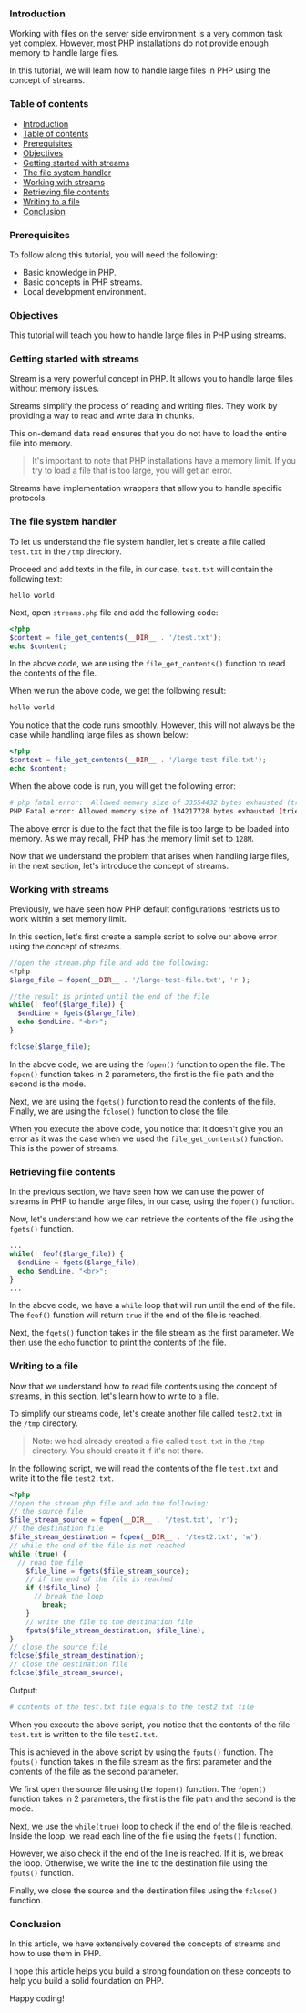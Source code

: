 ### Introduction
Working with files on the server side environment is a very common task yet complex. However, most PHP installations do not provide enough memory to handle large files.

In this tutorial, we will learn how to handle large files in PHP using the concept of streams.

### Table of contents
- [Introduction](#introduction)
- [Table of contents](#table-of-contents)
- [Prerequisites](#prerequisites)
- [Objectives](#objectives)
- [Getting started with streams](#getting-started-with-streams)
- [The file system handler](#the-file-system-handler)
- [Working with streams](#working-with-streams)
- [Retrieving file contents](#retrieving-file-contents)
- [Writing to a file](#writing-to-a-file)
- [Conclusion](#conclusion)


### Prerequisites
To follow along this tutorial, you will need the following:
- Basic knowledge in PHP.
- Basic concepts in PHP streams.
- Local development environment.

### Objectives
This tutorial will teach you how to handle large files in PHP using streams.

### Getting started with streams
Stream is a very powerful concept in PHP. It allows you to handle large files without memory issues.

Streams simplify the process of reading and writing files. They work by providing a way to read and write data in chunks.

This on-demand data read ensures that you do not have to load the entire file into memory.

> It's important to note that PHP installations have a memory limit. If you try to load a file that is too large, you will get an error.

Streams have implementation wrappers that allow you to handle specific protocols.

### The file system handler
To let us understand the file system handler, let's create a file called `test.txt` in the `/tmp` directory.

Proceed and add texts in the file, in our case, `test.txt` will contain the following text:
```text
hello world
```

Next, open `streams.php` file and add the following code:
```php
<?php
$content = file_get_contents(__DIR__ . '/test.txt');
echo $content;
```

In the above code, we are using the `file_get_contents()` function to read the contents of the file.

When we run the above code, we get the following result:
```bash
hello world
```

You notice that the code runs smoothly. However, this will not always be the case while handling large files as shown below:

```php
<?php
$content = file_get_contents(__DIR__ . '/large-test-file.txt');
echo $content;
```

When the above code is run, you will get the following error:
```bash
# php fatal error:  Allowed memory size of 33554432 bytes exhausted (tried to allocate 524288 bytes) in /tmp/streams.php on line 3
PHP Fatal error: Allowed memory size of 134217728 bytes exhausted (tried to allocate 1048576000 bytes)
```

The above error is due to the fact that the file is too large to be loaded into memory. As we may recall, PHP has the memory limit set to `128M`.

Now that we understand the problem that arises when handling large files, in the next section, let's introduce the concept of streams.

### Working with streams
Previously, we have seen how PHP default configurations restricts us to work within a set memory limit.

In this section, let's first create a sample script to solve our above error using the concept of streams.
```php
//open the stream.php file and add the following:
<?php
$large_file = fopen(__DIR__ . '/large-test-file.txt', 'r');

//the result is printed until the end of the file
while(! feof($large_file)) {
  $endLine = fgets($large_file);
  echo $endLine. "<br>";
}

fclose($large_file);

```

In the above code, we are using the `fopen()` function to open the file. The `fopen()` function takes in 2 parameters, the first is the file path and the second is the mode.

Next, we are using the `fgets()` function to read the contents of the file.
Finally, we are using the `fclose()` function to close the file.

When you execute the above code, you notice that it doesn't  give you an error as it was the case when we used the `file_get_contents()` function. This is the power of streams.

### Retrieving file contents
In the previous section, we have seen how we can use the power of streams in PHP to handle large files, in our case, using the `fopen()` function. 

Now, let's understand how we can retrieve the contents of the file using the `fgets()` function.
```php
...
while(! feof($large_file)) {
  $endLine = fgets($large_file);
  echo $endLine. "<br>";
}
...
```

In the above code, we have a `while` loop that will run until the end of the file. The `feof()` function will return `true` if the end of the file is reached.

Next, the `fgets()` function takes in the file stream as the first parameter. We then use the `echo` function to print the contents of the file.

### Writing to a file
Now that we understand how to read file contents using the concept of streams, in this section, let's learn how to write to a file.  

To simplify our streams code, let's create another file called `test2.txt` in the `/tmp` directory.

> Note: we had already created a file called `test.txt` in the `/tmp` directory. You should create it if it's not there.

In the following script, we will read the contents of the file `test.txt` and write it to the file `test2.txt`.
```php
<?php
//open the stream.php file and add the following:
// the source file
$file_stream_source = fopen(__DIR__ . '/test.txt', 'r');
// the destination file
$file_stream_destination = fopen(__DIR__ . '/test2.txt', 'w');
// while the end of the file is not reached
while (true) {
  // read the file
    $file_line = fgets($file_stream_source);
    // if the end of the file is reached
    if (!$file_line) {
      // break the loop
        break;
    }
    // write the file to the destination file
    fputs($file_stream_destination, $file_line);
}
// close the source file
fclose($file_stream_destination);
// close the destination file
fclose($file_stream_source);

```

Output:
```bash
# contents of the test.txt file equals to the test2.txt file
```

When you execute the above script, you notice that the contents of the file `test.txt` is written to the file `test2.txt`.

This is achieved in the above script by using the `fputs()` function. The `fputs()` function takes in the file stream as the first parameter and the contents of the file as the second parameter.

We first open the source file using the `fopen()` function. The `fopen()` function takes in 2 parameters, the first is the file path and the second is the mode.

Next, we use the `while(true)` loop to check if the end of the file is reached. Inside the loop, we read each line of the file using the `fgets()` function.

However, we also check if the end of the line is reached. If it is, we break the loop. Otherwise, we write the line to the destination file using the `fputs()` function.

Finally, we close the source and the destination files using the `fclose()` function.

### Conclusion
In this article, we have extensively covered the concepts of streams and how to use them in PHP.

I hope this article helps you build a strong foundation on these concepts to help you build a solid foundation on PHP.

Happy coding!
